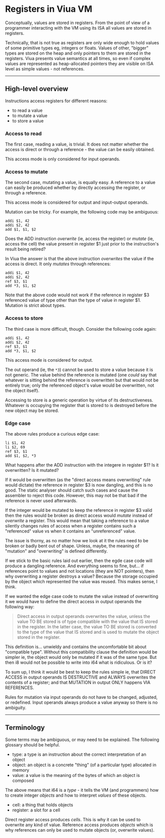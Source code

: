 # Registers in Viua VM

Conceptually, values are stored in registers. From the point of view of a
programmer interacting with the VM using its ISA all values are stored in
registers.

Technically, that is not true as registers are only wide enough to hold values
of some primitive types eg, integers or floats. Values of other, "bigger" types
are stored on the heap and only pointers to them are stored in the registers.
Viua presents value semantics at all times, so even if complex values are
represented as heap-allocated pointers they are visible on ISA level as simple
values - not references.

--------------------------------------------------------------------------------

## High-level overview

Instructions access registers for different reasons:

- to read a value
- to mutate a value
- to store a value

### Access to read

The first case, reading a value, is trivial. It does not matter whether the
access is direct or through a reference - the value can be easily obtained.

This access mode is only considered for input operands.

### Access to mutate

The second case, mutating a value, is equally easy. A reference to a value can
easily be produced whether by directly accessing the register, or through a
reference.

This access mode is considered for output and input-output operands.

Mutation can be tricky. For example, the following code may be ambiguous:

    addi $1, 42
    addi $2, 42
    add $1, $1, $2

Does the ADD instruction *overwrite* (ie, access the register) or *mutate* (ie,
access the cell) the value present in register $1 just prior to the
instruction's result being retired?

In Viua the answer is that the above instruction *overwrites* the value if the
access is direct. It only *mutates* through references:

    addi $1, 42
    addi $2, 42
    ref $3, $1
    add *3, $1, $2

Note that the above code would not work if the reference in register $3
referenced value of type other than the type of value in register $1. Mutation
is strict about types.

### Access to store

The third case is more difficult, though. Consider the following code again:

    addi $1, 42
    addi $2, 42
    ref $3, $1
    add *3, $1, $2

This access mode is considered for output.

The out operand (ie, the `*3`) cannot be used to store a value because it is not
generic. The value behind the reference is mutated (one *could* say that
whatever is sitting behind the reference is overwritten but that would not be
entirely true; only the referenced object's value would be overwritten, not the
object itself).

Accessing to store is a generic operation by virtue of its destructiveness.
Whatever is occupying the register that is stored to is destroyed before the new
object may be stored.

### Edge case

The above rules produce a curious edge case:

    li $1, 42
    li $2, 69
    ref $3, $1
    add $1, $2, *3

What happens after the ADD instruction with the integere in register $1? Is it
overwritten? Is it mutated?

If it would be overwritten (as the "direct access means overwriting" rule would
dictate) the reference in register $3 is now dangling, and this is no good. The
static analyser should catch such cases and cause the assembler to reject this
code. However, this may not be that bad if the reference is never used
afterwards.

If the integer would be mutated to keep the reference in register $3 valid then
the rules would be broken as direct access would *mutate* instead of
*overwrite* a register. This would mean that taking a reference to a value
silently changes rules of access when a register contains such a "referenced"
value vs when it contains an "unreferenced" value.

The issue is thorny, as no matter how we look at it the rules need to be broken
or badly bent out of shape. Unless, maybe, the meaning of "mutation" and
"overwriting" is defined differently.

If we stick to the basic rules laid out earlier, then the egde case code will
produce a dangling reference. And everything seems to fine, but... if references
point to values and not locations (they are NOT pointers), then why overwriting
a register destroys a value? Because the storage occupied by the object which
represented the value was reused. This makes sense, I think.

If we wanted the edge case code to mutate the value instead of overwriting it we
would have to define the direct access in output operands the following way:

> Direct access in output operands overwrites the value, unless the value TO BE
> stored is of type compatible with the value that IS stored in the register. In
> the latter case, the value TO BE stored is converted to the type of the value
> that IS stored and is used to mutate the object stored in the register.

This definition is... unwieldy and contains the uncomfortable bit about
"compatible type". Without this compatibility clause the definition would be
simpler ie, the object would only be mutated if it was of the same type. But
then i8 would not be possible to write into i64 what is ridiculous. Or is it?

To sum up, I think it would be best to keep the rules simple ie, that DIRECT
ACCESS in output operands IS DESTRUCTIVE and ALWAYS overwrites the contents of a
register; and that MUTATION in output ONLY happens VIA REFERENCES.

Rules for mutation via input operands do not have to be changed, adjusted, or
redefined. Input operands always produce a value anyway so there is no
ambiguity.

--------------------------------------------------------------------------------

## Terminology

Some terms may be ambiguous, or may need to be explained. The following glossary
should be helpful.

- type: a type is an instruction about the correct interpretation of an object
- object: an object is a concrete "thing" (of a particular type) allocated in
  memory
- value: a value is the meaning of the bytes of which an object is composed

The above means that i64 is a *type* - it tells the VM (and programmers) how to
create integer *objects* and how to interpret *values* of these objects.

- cell: a thing that holds objects
- register: a slot for a cell

Direct register access produces *cells*. This is why it can be used to overwrite
any kind of value. Reference access produces *objects* which is why references
can only be used to mutate objects (or, overwrite values).
